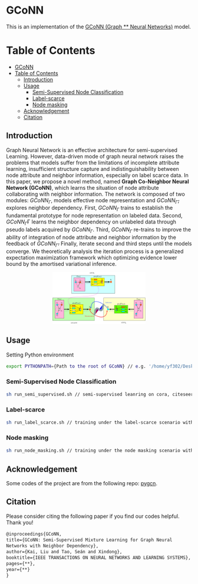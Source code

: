 # GCoNN
This is an implementation of the [GCoNN (Graph ** Neural Networks)](https://arxiv.org/abs/1905.06214) model.

Table of Contents
=================
<!--ts-->
- [GCoNN](#gconn)
- [Table of Contents](#table-of-contents)
  - [Introduction](#introduction)
  - [Usage](#usage)
    - [Semi-Supervised Node Classification](#semi-supervised-node-classification)
    - [Label-scarce](#label-scarce)
    - [Node masking](#node-masking)
  - [Acknowledgement](#acknowledgement)
  - [Citation](#citation)
<!--te-->

## Introduction
Graph Neural Network is an effective architecture for semi-supervised Learning. However, data-driven mode of
graph neural network raises the problems that models suffer from the limitations of incomplete attribute learning, insufficient structure capture and indistinguishability between node attribute and neighbor information, especially on label scarce data. In this paper, we propose a novel method, named **Graph Co-Neighbor Neural Network (GCoNN)**, which learns the situation of node attribute collaborating with neighbor information. The network is composed of two modules: $GCoNN_\Gamma$, models effective node
representation and $GCoNN_{\mathring{\Gamma}}$, explores neighbor dependency. First, $GCoNN_\Gamma$ trains to establish the fundamental prototype for node representation on labeled data. Second, $GCoNN_{\mathring{\Gamma}}$Γ learns the neighbor dependency on unlabeled data through pseudo labels acquired by $GCoNN_\Gamma$. Third, $GCoNN_\Gamma$ re-trains to improve the ability of integration of node attribute and neighbor information by the feedback of $GCoNN_{\mathring{\Gamma}}$. Finally, iterate second and third steps until the models converge. We theoretically analysis the iteration process is a generalized expectation maximization framework which optimizing evidence lower bound by the amortised variational inference. 
<p align="middle"><img width="50%" src="figures/frame.jpg"/></p>

## Usage

Setting Python environment
```bash
export PYTHONPATH={Path to the root of GCoNN} // e.g. '/home/yf302/Desktop/Kai/GCoNN'
```

### Semi-Supervised Node Classification

```bash
sh run_semi_supervised.sh // semi-supervised leanring on cora, citeseer, and pubmed dataset.
```

### Label-scarce
```bash
sh run_label_scarce.sh // training under the label-scarce scenario with different ratios
```
### Node masking
```bash
sh run_node_masking.sh // training under the node masking scenario with different ratios
```

## Acknowledgement
Some codes of the project are from the following repo: [pygcn](https://github.com/tkipf/pygcn).

## Citation
Please consider citing the following paper if you find our codes helpful. Thank you!
```
@inproceedings{GCoNN,
title={GCoNN: Semi-Supervised Mixture Learning for Graph Neural Networks with Neighbor Dependency},
author={Kai, Liu and Tao, Seán and Xindong},
booktitle={IEEE TRANSACTIONS ON NEURAL NETWORKS AND LEARNING SYSTEMS},
pages={**},
year={**}
}
```


